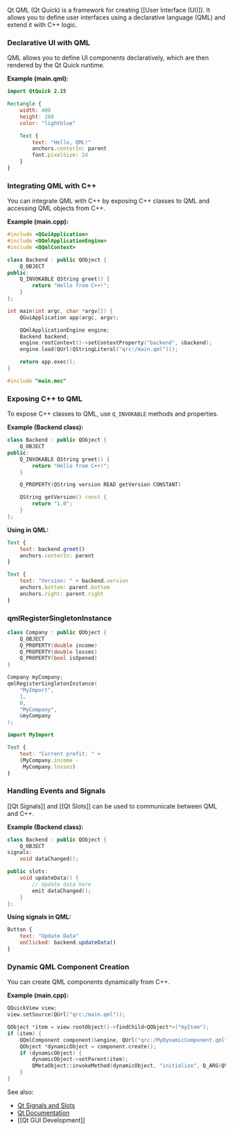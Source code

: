 Qt QML (Qt Quick) is a framework for creating [[User Interface (UI)]]. It allows you to define user interfaces using a declarative language (QML) and extend it with C++ logic.

### Declarative UI with QML

QML allows you to define UI components declaratively, which are then rendered by the Qt Quick runtime.

**Example (main.qml):**
```qml
import QtQuick 2.15

Rectangle {
    width: 400
    height: 200
    color: "lightblue"

    Text {
        text: "Hello, QML!"
        anchors.centerIn: parent
        font.pixelSize: 24
    }
}
```

### Integrating QML with C++

You can integrate QML with C++ by exposing C++ classes to QML and accessing QML objects from C++.

**Example (main.cpp):**
```cpp
#include <QGuiApplication>
#include <QQmlApplicationEngine>
#include <QQmlContext>

class Backend : public QObject {
    Q_OBJECT
public:
    Q_INVOKABLE QString greet() {
        return "Hello from C++!";
    }
};

int main(int argc, char *argv[]) {
    QGuiApplication app(argc, argv);

    QQmlApplicationEngine engine;
    Backend backend;
    engine.rootContext()->setContextProperty("backend", &backend);
    engine.load(QUrl(QStringLiteral("qrc:/main.qml")));

    return app.exec();
}

#include "main.moc"
```

### Exposing C++ to QML

To expose C++ classes to QML, use `Q_INVOKABLE` methods and properties.

**Example (Backend class):**
```cpp
class Backend : public QObject {
    Q_OBJECT
public:
    Q_INVOKABLE QString greet() {
        return "Hello from C++!";
    }

    Q_PROPERTY(QString version READ getVersion CONSTANT)

    QString getVersion() const {
        return "1.0";
    }
};
```

**Using in QML:**
```qml
Text {
    text: backend.greet()
    anchors.centerIn: parent
}

Text {
    text: "Version: " + backend.version
    anchors.bottom: parent.bottom
    anchors.right: parent.right
}
```

### qmlRegisterSingletonInstance

```c++
class Company : public QObject {
	Q_OBJECT
	Q_PROPERTY(double income)
	Q_PROPERTY(double losses)
	Q_PROPERTY(bool isOpened)
}

Company myCompany;
qmlRegisterSingletonInstance(
	"MyImport",
	1,
	0,
	"MyCompany",
	&myCompany
);
```

```qml
import MyImport

Text {
	text: "Current profit: " +
	(MyCompany.income -
	 MyCompany.losses)
}
```

### Handling Events and Signals

[[Qt Signals]] and [[Qt Slots]] can be used to communicate between QML and C++.

**Example (Backend class):**
```cpp
class Backend : public QObject {
    Q_OBJECT
signals:
    void dataChanged();

public slots:
    void updateData() {
        // Update data here
        emit dataChanged();
    }
};
```

**Using signals in QML:**
```qml
Button {
    text: "Update Data"
    onClicked: backend.updateData()
}
```

### Dynamic QML Component Creation

You can create QML components dynamically from C++.

**Example (main.cpp):**
```cpp
QQuickView view;
view.setSource(QUrl("qrc:/main.qml"));

QObject *item = view.rootObject()->findChild<QObject*>("myItem");
if (item) {
    QQmlComponent component(&engine, QUrl("qrc:/MyDynamicComponent.qml"));
    QObject *dynamicObject = component.create();
    if (dynamicObject) {
        dynamicObject->setParent(item);
        QMetaObject::invokeMethod(dynamicObject, "initialize", Q_ARG(QVariant, QVariantList()));
    }
}
```



See also:
- [Qt Signals and Slots](https://doc.qt.io/qt-6/signalsandslots.html)
- [Qt Documentation](https://doc.qt.io/)
- [[Qt GUI Development]]